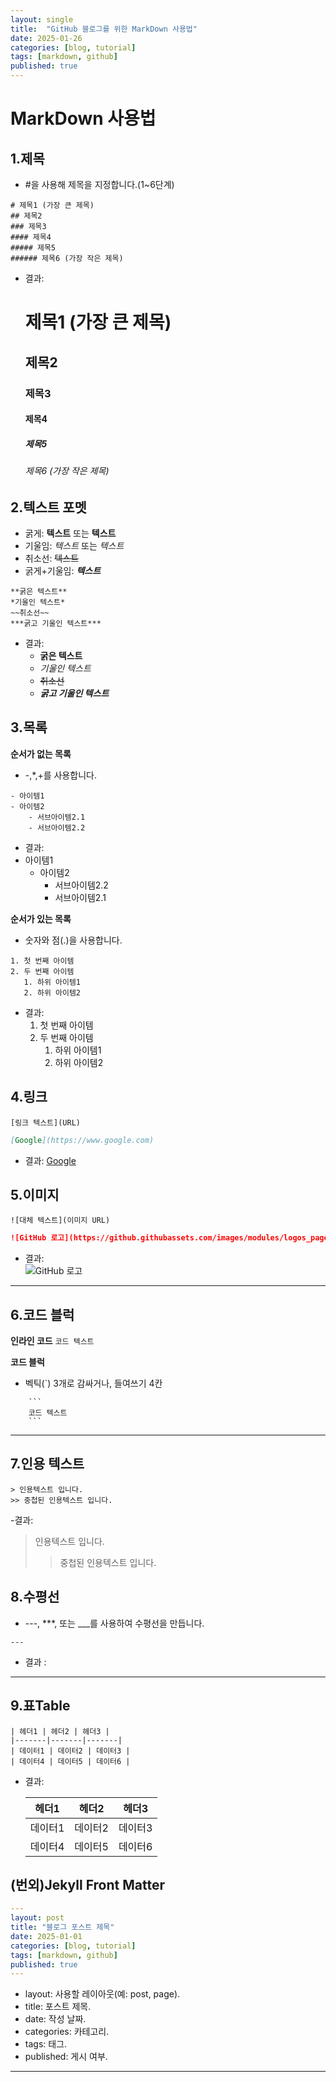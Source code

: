 ```yaml
---
layout: single
title:  "GitHub 블로그를 위한 MarkDown 사용법"
date: 2025-01-26
categories: [blog, tutorial]
tags: [markdown, github]
published: true
---
```

# MarkDown 사용법

## 1.제목
- #을 사용해 제목을 지정합니다.(1~6단계)

```
# 제목1 (가장 큰 제목)
## 제목2
### 제목3
#### 제목4
##### 제목5
###### 제목6 (가장 작은 제목)
```
-   결과:
    # 제목1 (가장 큰 제목)
    ## 제목2
    ### 제목3
    #### 제목4
    ##### 제목5
    ###### 제목6 (가장 작은 제목)       

## 2.텍스트 포멧
- 굵게: **텍스트** 또는 __텍스트__
- 기울임: *텍스트* 또는 _텍스트_
- 취소선: ~~텍스트~~
- 굵게+기울임: ***텍스트***
```
**굵은 텍스트**
*기울인 텍스트*
~~취소선~~
***굵고 기울인 텍스트***
```
- 결과:     
    - **굵은 텍스트**        
    - *기울인 텍스트*       
    - ~~취소선~~      
    - ***굵고 기울인 텍스트***        

## 3.목록
**순서가 없는 목록**
- -,*,+를 사용합니다.       
```
- 아이템1
- 아이템2
    - 서브아이템2.1
    - 서브아이템2.2     
```
- 결과:
- 아이템1
    - 아이템2
        - 서브아이템2.2
        - 서브아이템2.1

**순서가 있는 목록**
- 숫자와 점(.)을 사용합니다.        
```
1. 첫 번째 아이템
2. 두 번째 아이템
   1. 하위 아이템1
   2. 하위 아이템2      
```
- 결과:     
    1. 첫 번째 아이템
    2. 두 번째 아이템
       1. 하위 아이템1
       2. 하위 아이템2

## 4.링크
`[링크 텍스트](URL)`
```md
[Google](https://www.google.com)
```
- 결과: [Google](https://www.google.com)

## 5.이미지
`![대체 텍스트](이미지 URL)`
```md
![GitHub 로고](https://github.githubassets.com/images/modules/logos_page/GitHub-Mark.png)
```
- 결과:     
![GitHub 로고](https://github.githubassets.com/images/modules/logos_page/GitHub-Mark.png)

---
## 6.코드 블럭
**인라인 코드** `코드 텍스트`

**코드 블럭**       
- 벡틱(`) 3개로 감싸거나, 들여쓰기 4칸
```
    ```
    코드 텍스트
    ```
```

---

## 7.인용 텍스트
```
> 인용텍스트 입니다.
>> 중첩된 인용텍스트 입니다.
```
-결과:      
> 인용텍스트 입니다.
>> 중첩된 인용텍스트 입니다.


## 8.수평선
- ---, ***, 또는 ___를 사용하여 수평선을 만듭니다.

```
---
```
- 결과 :     
---

## 9.표Table
```
| 헤더1 | 헤더2 | 헤더3 |
|-------|-------|-------|
| 데이터1 | 데이터2 | 데이터3 |
| 데이터4 | 데이터5 | 데이터6 |
```
- 결과:

    | 헤더1 | 헤더2 | 헤더3 |
    |-------|-------|-------|
    | 데이터1 | 데이터2 | 데이터3 |
    | 데이터4 | 데이터5 | 데이터6 |

## (번외)Jekyll Front Matter
```yml
---
layout: post
title: "블로그 포스트 제목"
date: 2025-01-01
categories: [blog, tutorial]
tags: [markdown, github]
published: true
---
```
- layout: 사용할 레이아웃(예: post, page).
- title: 포스트 제목.
- date: 작성 날짜.
- categories: 카테고리.
- tags: 태그.
- published: 게시 여부.

---
